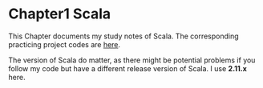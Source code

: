 # Chapter1 Scala

This Chapter documents my study notes of Scala. The corresponding practicing project codes are [here](https://github.com/miaofu1997/Learn-Scala).

The version of Scala do matter, as there might be potential problems if you follow my code but have a different release version of Scala. I use **2.11.x** here.

